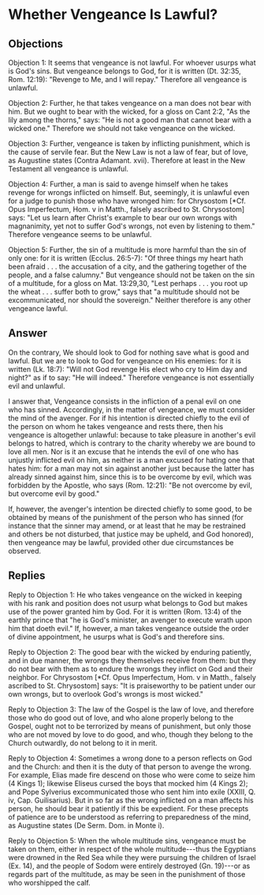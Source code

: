 # Whether Vengeance Is Lawful?

## Objections

Objection 1: It seems that vengeance is not lawful. For whoever usurps what is God's sins. But vengeance belongs to God, for it is written (Dt. 32:35, Rom. 12:19): "Revenge to Me, and I will repay." Therefore all vengeance is unlawful.

Objection 2: Further, he that takes vengeance on a man does not bear with him. But we ought to bear with the wicked, for a gloss on Cant 2:2, "As the lily among the thorns," says: "He is not a good man that cannot bear with a wicked one." Therefore we should not take vengeance on the wicked.

Objection 3: Further, vengeance is taken by inflicting punishment, which is the cause of servile fear. But the New Law is not a law of fear, but of love, as Augustine states (Contra Adamant. xvii). Therefore at least in the New Testament all vengeance is unlawful.

Objection 4: Further, a man is said to avenge himself when he takes revenge for wrongs inflicted on himself. But, seemingly, it is unlawful even for a judge to punish those who have wronged him: for Chrysostom [*Cf. Opus Imperfectum, Hom. v in Matth., falsely ascribed to St. Chrysostom] says: "Let us learn after Christ's example to bear our own wrongs with magnanimity, yet not to suffer God's wrongs, not even by listening to them." Therefore vengeance seems to be unlawful.

Objection 5: Further, the sin of a multitude is more harmful than the sin of only one: for it is written (Ecclus. 26:5-7): "Of three things my heart hath been afraid . . . the accusation of a city, and the gathering together of the people, and a false calumny." But vengeance should not be taken on the sin of a multitude, for a gloss on Mat. 13:29,30, "Lest perhaps . . . you root up the wheat . . . suffer both to grow," says that "a multitude should not be excommunicated, nor should the sovereign." Neither therefore is any other vengeance lawful.

## Answer

On the contrary, We should look to God for nothing save what is good and lawful. But we are to look to God for vengeance on His enemies: for it is written (Lk. 18:7): "Will not God revenge His elect who cry to Him day and night?" as if to say: "He will indeed." Therefore vengeance is not essentially evil and unlawful.

I answer that, Vengeance consists in the infliction of a penal evil on one who has sinned. Accordingly, in the matter of vengeance, we must consider the mind of the avenger. For if his intention is directed chiefly to the evil of the person on whom he takes vengeance and rests there, then his vengeance is altogether unlawful: because to take pleasure in another's evil belongs to hatred, which is contrary to the charity whereby we are bound to love all men. Nor is it an excuse that he intends the evil of one who has unjustly inflicted evil on him, as neither is a man excused for hating one that hates him: for a man may not sin against another just because the latter has already sinned against him, since this is to be overcome by evil, which was forbidden by the Apostle, who says (Rom. 12:21): "Be not overcome by evil, but overcome evil by good."

If, however, the avenger's intention be directed chiefly to some good, to be obtained by means of the punishment of the person who has sinned (for instance that the sinner may amend, or at least that he may be restrained and others be not disturbed, that justice may be upheld, and God honored), then vengeance may be lawful, provided other due circumstances be observed.

## Replies

Reply to Objection 1: He who takes vengeance on the wicked in keeping with his rank and position does not usurp what belongs to God but makes use of the power granted him by God. For it is written (Rom. 13:4) of the earthly prince that "he is God's minister, an avenger to execute wrath upon him that doeth evil." If, however, a man takes vengeance outside the order of divine appointment, he usurps what is God's and therefore sins.

Reply to Objection 2: The good bear with the wicked by enduring patiently, and in due manner, the wrongs they themselves receive from them: but they do not bear with them as to endure the wrongs they inflict on God and their neighbor. For Chrysostom [*Cf. Opus Imperfectum, Hom. v in Matth., falsely ascribed to St. Chrysostom] says: "It is praiseworthy to be patient under our own wrongs, but to overlook God's wrongs is most wicked."

Reply to Objection 3: The law of the Gospel is the law of love, and therefore those who do good out of love, and who alone properly belong to the Gospel, ought not to be terrorized by means of punishment, but only those who are not moved by love to do good, and who, though they belong to the Church outwardly, do not belong to it in merit.

Reply to Objection 4: Sometimes a wrong done to a person reflects on God and the Church: and then it is the duty of that person to avenge the wrong. For example, Elias made fire descend on those who were come to seize him (4 Kings 1); likewise Eliseus cursed the boys that mocked him (4 Kings 2); and Pope Sylverius excommunicated those who sent him into exile (XXIII, Q. iv, Cap. Guilisarius). But in so far as the wrong inflicted on a man affects his person, he should bear it patiently if this be expedient. For these precepts of patience are to be understood as referring to preparedness of the mind, as Augustine states (De Serm. Dom. in Monte i).

Reply to Objection 5: When the whole multitude sins, vengeance must be taken on them, either in respect of the whole multitude---thus the Egyptians were drowned in the Red Sea while they were pursuing the children of Israel (Ex. 14), and the people of Sodom were entirely destroyed (Gn. 19)---or as regards part of the multitude, as may be seen in the punishment of those who worshipped the calf.